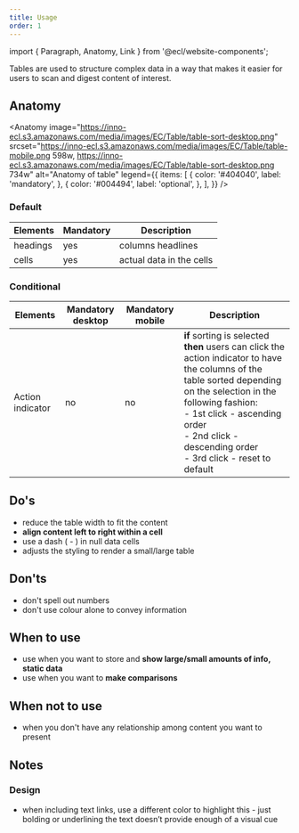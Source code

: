```yaml
---
title: Usage
order: 1
---
```


import { Paragraph, Anatomy, Link } from '@ecl/website-components';

<Paragraph size="lead">
  Tables are used to structure complex data in a way that makes it easier for
  users to scan and digest content of interest.
</Paragraph>

## Anatomy

<Anatomy
image="https://inno-ecl.s3.amazonaws.com/media/images/EC/Table/table-sort-desktop.png"
srcset="https://inno-ecl.s3.amazonaws.com/media/images/EC/Table/table-mobile.png 598w, https://inno-ecl.s3.amazonaws.com/media/images/EC/Table/table-sort-desktop.png 734w"
alt="Anatomy of table"
legend={{
    items: [
      {
        color: '#404040',
        label: 'mandatory',
      },
      {
        color: '#004494',
        label: 'optional',
      },
    ],
  }}
/>

### Default

| Elements | Mandatory | Description              |
| -------- | --------- | ------------------------ |
| headings | yes       | columns headlines        |
| cells    | yes       | actual data in the cells |

### Conditional

| Elements         | Mandatory desktop | Mandatory mobile | Description                                                                                                                                                                                                                                                                                             |
| ---------------- | ----------------- | ---------------- | ------------------------------------------------------------------------------------------------------------------------------------------------------------------------------------------------------------------------------------------------------------------------------------------------------- |
| Action indicator | no                | no               | <strong>if</strong> sorting is selected <strong>then</strong> users can click the action indicator to have the columns of the table sorted depending on the selection in the following fashion:<br/>- 1st click - ascending order<br/>- 2nd click - descending order<br/>- 3rd click - reset to default |

## Do's

- reduce the table width to fit the content
- <strong>align content left to right within a cell</strong>
- use a dash ( - ) in null data cells
- adjusts the styling to render a small/large table

## Don'ts

- don't spell out numbers
- don't use colour alone to convey information

## When to use

- use when you want to store and <strong>show large/small amounts of info, static data</strong>
- use when you want to <strong>make comparisons</strong>

## When not to use

- when you don't have any relationship among content you want to present

## Notes

### Design

- when including text links, use a different color to highlight this - just bolding or underlining the text doesn’t provide enough of a visual cue
